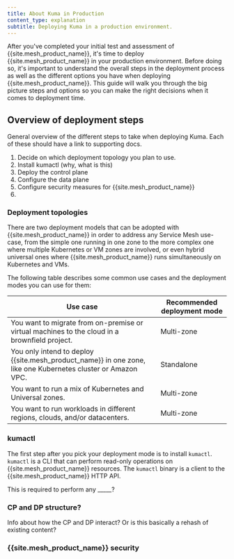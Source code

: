 ```yaml
---
title: About Kuma in Production 
content_type: explanation
subtitle: Deploying Kuma in a production environment. 
---
```


After you've completed your initial test and assessment of {{site.mesh_product_name}}, it's time to deploy {{site.mesh_product_name}} in your production environment. Before doing so, it's important to understand the overall steps in the deployment process as well as the different options you have when deploying {{site.mesh_product_name}}. This guide will walk you through the big picture steps and options so you can make the right decisions when it comes to deployment time.

## Overview of deployment steps

General overview of the different steps to take when deploying Kuma. Each of these should have a link to supporting docs.

1. Decide on which deployment topology you plan to use.
1. Install kumactl (why, what is this)
1. Deploy the control plane
1. Configure the data plane
1. Configure security measures for {{site.mesh_product_name}}
1. 

### Deployment topologies

There are two deployment models that can be adopted with {{site.mesh_product_name}} in order to address any Service Mesh use-case, from the simple one running in one zone to the more complex one where multiple Kubernetes or VM zones are involved, or even hybrid universal ones where {{site.mesh_product_name}} runs simultaneously on Kubernetes and VMs.

The following table describes some common use cases and the deployment modes you can use for them:

| Use case | Recommended deployment mode |
| -------- | --------------------------- |
| You want to migrate from on-premise or virtual machines to the cloud in a brownfield project. | Multi-zone |
| You only intend to deploy {{site.mesh_product_name}} in one zone, like one Kubernetes cluster or Amazon VPC. | Standalone |
| You want to run a mix of Kubernetes and Universal zones. | Multi-zone |
| You want to run workloads in different regions, clouds, and/or datacenters. | Multi-zone |

### kumactl

The first step after you pick your deployment mode is to install `kumactl`. `kumactl` is a CLI that can perform read-only operations on {{site.mesh_product_name}} resources. The `kumactl` binary is a client to the {{site.mesh_product_name}} HTTP API. 

This is required to perform any _____? 

### CP and DP structure?

Info about how the CP and DP interact? Or is this basically a rehash of existing content?

### {{site.mesh_product_name}} security